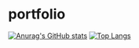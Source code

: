# portfolio

[![Anurag's GitHub stats](https://github-readme-stats.vercel.app/api?username=puchimilk)](https://github.com/anuraghazra/github-readme-stats)
[![Top Langs](https://github-readme-stats.vercel.app/api/top-langs/?username=puchimilk&layout=compact)](https://github.com/anuraghazra/github-readme-stats)
